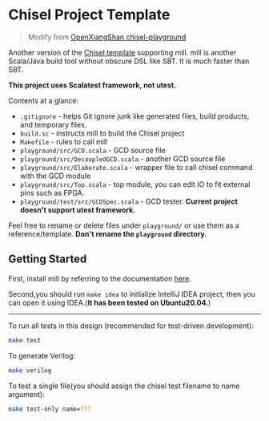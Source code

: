 Chisel Project Template
=======================

> Modify from [OpenXiangShan chisel-playground](https://github.com/OpenXiangShan/chisel-playground)

Another version of the [Chisel template](https://github.com/ucb-bar/chisel-template) supporting mill.
mill is another Scala/Java build tool without obscure DSL like SBT. It is much faster than SBT.

**This project uses Scalatest framework, not utest.**

Contents at a glance:

* `.gitignore` - helps Git ignore junk like generated files, build products, and temporary files.
* `build.sc` - instructs mill to build the Chisel project
* `Makefile` - rules to call mill
* `playground/src/GCD.scala` - GCD source file
* `playground/src/DecoupledGCD.scala` - another GCD source file
* `playground/src/Elaborate.scala` - wrapper file to call chisel command with the GCD module
* `playground/src/Top.scala` - top module, you can edit IO to fit external pins such as FPGA.
* `playground/test/src/GCDSpec.scala` - GCD tester. **Current project doesn't support utest framework.**

Feel free to rename or delete files under `playground/` or use them as a reference/template. **Don't rename the `playground` directory.**

## Getting Started

First, install mill by referring to the documentation [here](https://com-lihaoyi.github.io/mill).

Second,you should run `make idea` to initialize IntelliJ IDEA project, then you can open it using IDEA.(**It has been tested on Ubuntu20.04.**)

___

To run all tests in this design (recommended for test-driven development):
```bash
make test
```

To generate Verilog:
```bash
make verilog
```

To test a single file(you should assign the chisel test filename to name argument):

```bash
make test-only name=???
```

